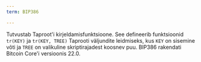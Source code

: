 ```yaml
---
term: BIP386

---
```

Tutvustab Taproot'i kirjeldamisfunktsioone. See defineerib funktsioonid `tr(KEY)` ja `tr(KEY, TREE)` Taprooti väljundite leidmiseks, kus `KEY` on sisemine võti ja `TREE` on valikuline skriptirajadest koosnev puu. BIP386 rakendati Bitcoin Core'i versioonis 22.0.